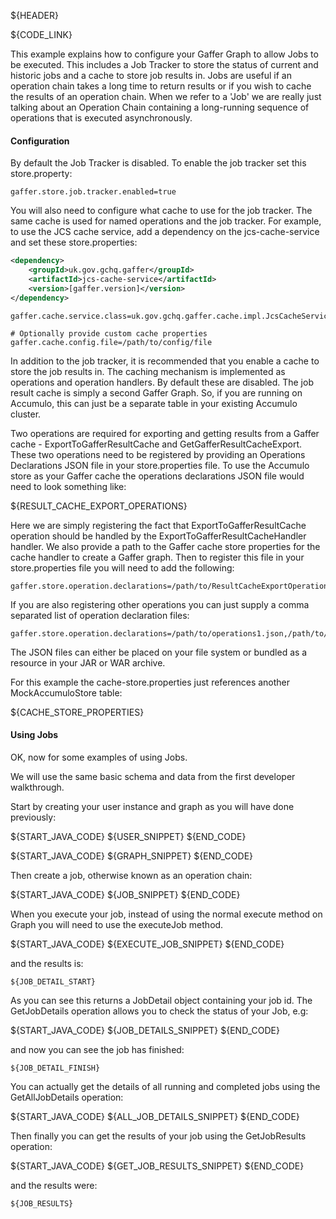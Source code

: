 ${HEADER}

${CODE_LINK}

This example explains how to configure your Gaffer Graph to allow Jobs to be executed.
This includes a Job Tracker to store the status of current and historic jobs and a cache to store job results in.
Jobs are useful if an operation chain takes a long time to return results or if you wish to cache the results of an operation chain.
When we refer to a 'Job' we are really just talking about an Operation Chain containing a long-running sequence of operations that is executed asynchronously.


#### Configuration

By default the Job Tracker is disabled. To enable the job tracker set this store.property:

```
gaffer.store.job.tracker.enabled=true
```

You will also need to configure what cache to use for the job tracker. The same cache is used for named operations and the job tracker.
For example, to use the JCS cache service, add a dependency on the jcs-cache-service and set these store.properties:

```xml
<dependency>
    <groupId>uk.gov.gchq.gaffer</groupId>
    <artifactId>jcs-cache-service</artifactId>
    <version>[gaffer.version]</version>
</dependency>
```

```
gaffer.cache.service.class=uk.gov.gchq.gaffer.cache.impl.JcsCacheService

# Optionally provide custom cache properties
gaffer.cache.config.file=/path/to/config/file
```

In addition to the job tracker, it is recommended that you enable a cache to store the job results in. The caching mechanism is implemented as operations and operation handlers. By default these are disabled.
The job result cache is simply a second Gaffer Graph. So, if you are running on Accumulo, this can just be a separate table in your existing Accumulo cluster.

Two operations are required for exporting and getting results from a Gaffer cache - ExportToGafferResultCache and GetGafferResultCacheExport.
These two operations need to be registered by providing an Operations Declarations JSON file in your store.properties file.
To use the Accumulo store as your Gaffer cache the operations declarations JSON file would need to look something like:

${RESULT_CACHE_EXPORT_OPERATIONS}

Here we are simply registering the fact that ExportToGafferResultCache operation should be handled by the ExportToGafferResultCacheHandler handler. We also provide a path to the Gaffer cache store properties for the cache handler to create a Gaffer graph.
Then to register this file in your store.properties file you will need to add the following:

```
gaffer.store.operation.declarations=/path/to/ResultCacheExportOperations.json
```

If you are also registering other operations you can just supply a comma separated list of operation declaration files:

```
gaffer.store.operation.declarations=/path/to/operations1.json,/path/to/ResultCacheExportOperations.json
```

The JSON files can either be placed on your file system or bundled as a resource in your JAR or WAR archive.

For this example the cache-store.properties just references another MockAccumuloStore table:

${CACHE_STORE_PROPERTIES}


#### Using Jobs
OK, now for some examples of using Jobs.

We will use the same basic schema and data from the first developer walkthrough.

Start by creating your user instance and graph as you will have done previously:

${START_JAVA_CODE}
${USER_SNIPPET}
${END_CODE}

${START_JAVA_CODE}
${GRAPH_SNIPPET}
${END_CODE}

Then create a job, otherwise known as an operation chain:

${START_JAVA_CODE}
${JOB_SNIPPET}
${END_CODE}

When you execute your job, instead of using the normal execute method on Graph you will need to use the executeJob method.

${START_JAVA_CODE}
${EXECUTE_JOB_SNIPPET}
${END_CODE}

and the results is:

```
${JOB_DETAIL_START}
```

As you can see this returns a JobDetail object containing your job id. The GetJobDetails operation allows you to check the status of your Job, e.g:

${START_JAVA_CODE}
${JOB_DETAILS_SNIPPET}
${END_CODE}

and now you can see the job has finished:

```
${JOB_DETAIL_FINISH}
```

You can actually get the details of all running and completed jobs using the GetAllJobDetails operation:

${START_JAVA_CODE}
${ALL_JOB_DETAILS_SNIPPET}
${END_CODE}

Then finally you can get the results of your job using the GetJobResults operation:

${START_JAVA_CODE}
${GET_JOB_RESULTS_SNIPPET}
${END_CODE}

and the results were:

```
${JOB_RESULTS}
```
